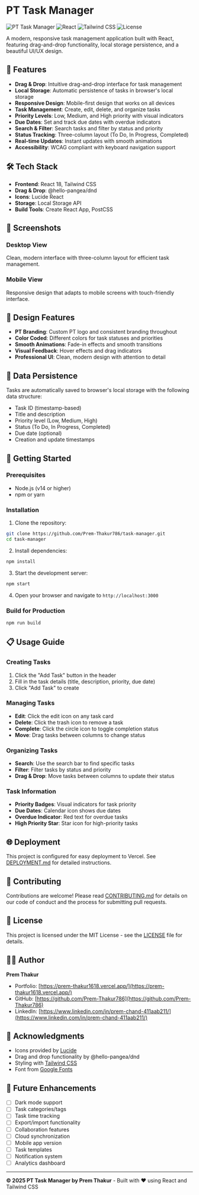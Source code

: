 # PT Task Manager

![PT Task Manager](https://img.shields.io/badge/PT-Task%20Manager-0ea5e9)
![React](https://img.shields.io/badge/React-18.2.0-61DAFB?logo=react)
![Tailwind CSS](https://img.shields.io/badge/Tailwind%20CSS-3.1.6-38B2AC?logo=tailwind-css)
![License](https://img.shields.io/badge/License-MIT-green)

A modern, responsive task management application built with React, featuring drag-and-drop functionality, local storage persistence, and a beautiful UI/UX design.

## 🚀 Features

- **Drag & Drop**: Intuitive drag-and-drop interface for task management
- **Local Storage**: Automatic persistence of tasks in browser's local storage
- **Responsive Design**: Mobile-first design that works on all devices
- **Task Management**: Create, edit, delete, and organize tasks
- **Priority Levels**: Low, Medium, and High priority with visual indicators
- **Due Dates**: Set and track due dates with overdue indicators
- **Search & Filter**: Search tasks and filter by status and priority
- **Status Tracking**: Three-column layout (To Do, In Progress, Completed)
- **Real-time Updates**: Instant updates with smooth animations
- **Accessibility**: WCAG compliant with keyboard navigation support

## 🛠️ Tech Stack

- **Frontend**: React 18, Tailwind CSS
- **Drag & Drop**: @hello-pangea/dnd
- **Icons**: Lucide React
- **Storage**: Local Storage API
- **Build Tools**: Create React App, PostCSS

## 📱 Screenshots

### Desktop View
Clean, modern interface with three-column layout for efficient task management.

### Mobile View
Responsive design that adapts to mobile screens with touch-friendly interface.

## 🎨 Design Features

- **PT Branding**: Custom PT logo and consistent branding throughout
- **Color Coded**: Different colors for task statuses and priorities
- **Smooth Animations**: Fade-in effects and smooth transitions
- **Visual Feedback**: Hover effects and drag indicators
- **Professional UI**: Clean, modern design with attention to detail

## 💾 Data Persistence

Tasks are automatically saved to browser's local storage with the following data structure:
- Task ID (timestamp-based)
- Title and description
- Priority level (Low, Medium, High)
- Status (To Do, In Progress, Completed)
- Due date (optional)
- Creation and update timestamps

## 🚦 Getting Started

### Prerequisites
- Node.js (v14 or higher)
- npm or yarn

### Installation

1. Clone the repository:
```bash
git clone https://github.com/Prem-Thakur786/task-manager.git
cd task-manager
```

2. Install dependencies:
```bash
npm install
```

3. Start the development server:
```bash
npm start
```

4. Open your browser and navigate to `http://localhost:3000`

### Build for Production

```bash
npm run build
```

## 📋 Usage Guide

### Creating Tasks
1. Click the "Add Task" button in the header
2. Fill in the task details (title, description, priority, due date)
3. Click "Add Task" to create

### Managing Tasks
- **Edit**: Click the edit icon on any task card
- **Delete**: Click the trash icon to remove a task
- **Complete**: Click the circle icon to toggle completion status
- **Move**: Drag tasks between columns to change status

### Organizing Tasks
- **Search**: Use the search bar to find specific tasks
- **Filter**: Filter tasks by status and priority
- **Drag & Drop**: Move tasks between columns to update their status

### Task Information
- **Priority Badges**: Visual indicators for task priority
- **Due Dates**: Calendar icon shows due dates
- **Overdue Indicator**: Red text for overdue tasks
- **High Priority Star**: Star icon for high-priority tasks

## 🌐 Deployment

This project is configured for easy deployment to Vercel. See [DEPLOYMENT.md](DEPLOYMENT.md) for detailed instructions.

## 🤝 Contributing

Contributions are welcome! Please read [CONTRIBUTING.md](CONTRIBUTING.md) for details on our code of conduct and the process for submitting pull requests.

## 📄 License

This project is licensed under the MIT License - see the [LICENSE](LICENSE) file for details.

## 👨‍💻 Author

**Prem Thakur**
- Portfolio: [https://prem-thakur1618.vercel.app/](https://prem-thakur1618.vercel.app/)
- GitHub: [https://github.com/Prem-Thakur786](https://github.com/Prem-Thakur786)
- LinkedIn: [https://www.linkedin.com/in/prem-chand-411aab211/](https://www.linkedin.com/in/prem-chand-411aab211/)

## 🙏 Acknowledgments

- Icons provided by [Lucide](https://lucide.dev/)
- Drag and drop functionality by @hello-pangea/dnd
- Styling with [Tailwind CSS](https://tailwindcss.com/)
- Font from [Google Fonts](https://fonts.google.com/)

## 🔮 Future Enhancements

- [ ] Dark mode support
- [ ] Task categories/tags
- [ ] Task time tracking
- [ ] Export/import functionality
- [ ] Collaboration features
- [ ] Cloud synchronization
- [ ] Mobile app version
- [ ] Task templates
- [ ] Notification system
- [ ] Analytics dashboard

---

**© 2025 PT Task Manager by Prem Thakur** - Built with ❤️ using React and Tailwind CSS
